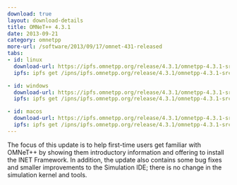 ```yaml
---
download: true
layout: download-details
title: OMNeT++ 4.3.1
date: 2013-09-21
category: omnetpp
more-url: /software/2013/09/17/omnet-431-released
tabs:
- id: linux
  download-url: https://ipfs.omnetpp.org/release/4.3.1/omnetpp-4.3.1-src.tgz
  ipfs: ipfs get /ipns/ipfs.omnetpp.org/release/4.3.1/omnetpp-4.3.1-src.tgz

- id: windows
  download-url: https://ipfs.omnetpp.org/release/4.3.1/omnetpp-4.3.1-src-windows.zip
  ipfs: ipfs get /ipns/ipfs.omnetpp.org/release/4.3.1/omnetpp-4.3.1-src-windows.zip

- id: macos
  download-url: https://ipfs.omnetpp.org/release/4.3.1/omnetpp-4.3.1-src.tgz
  ipfs: ipfs get /ipns/ipfs.omnetpp.org/release/4.3.1/omnetpp-4.3.1-src.tgz
---
```


The focus of this update is to help first-time users get familiar with OMNeT++ by showing them introductory information and offering to install the INET Framework. In addition, the update also contains some bug fixes and smaller improvements to the Simulation IDE; there is no change in the simulation kernel and tools.
